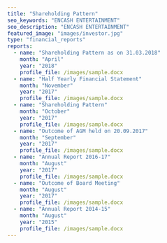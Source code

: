 ```yaml
---
title: "Shareholding Pattern"
seo_keywords: "ENCASH ENTERTAINMENT"
seo_description: "ENCASH ENTERTAINMENT"
featured_image: "images/investor.jpg"
type: "financial_reports"
reports:
  - name: "Shareholding Pattern as on 31.03.2018"
    month: "April"
    year: "2018"
    profile_file: /images/sample.docx
  - name: "Half Yearly Financial Statement"
    month: "November"
    year: "2017"
    profile_file: /images/sample.docx
  - name: "Shareholding Pattern"
    month: "October"
    year: "2017"
    profile_file: /images/sample.docx
  - name: "Outcome of AGM held on 20.09.2017"
    month: "September"
    year: "2017"
    profile_file: /images/sample.docx
  - name: "Annual Report 2016-17"
    month: "August"
    year: "2017"
    profile_file: /images/sample.docx
  - name: "Outcome of Board Meeting"
    month: "August"
    year: "2017"
    profile_file: /images/sample.docx
  - name: "Annual Report 2014-15"
    month: "August"
    year: "2015"
    profile_file: /images/sample.docx
---
```

